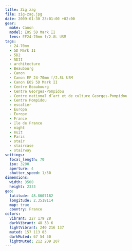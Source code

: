 ```yaml
---
title: Zig zag
file: zig-zag.jpg
date: 2009-01-30 23:01:00 +02:00
gear:
  make: Canon
  model: EOS 5D Mark II
  lens: EF24-70mm f/2.8L USM
tags:
  - 24-70mm
  - 5D Mark II
  - 5D2
  - 5DII
  - architecture
  - Beaubourg
  - Canon
  - Canon EF 24-70mm f/2.8L USM
  - Canon EOS 5D Mark II
  - Centre Beaubourg
  - Centre Georges-Pompidou
  - Centre national d’art et de culture Georges-Pompidou
  - Centre Pompidou
  - escalier
  - Europa
  - Europe
  - France
  - Ile de France
  - night
  - nuit
  - Paris
  - stair
  - staircase
  - stairway
settings:
  focal_length: 70
  iso: 3200
  aperture: 4
  shutter_speed: 1/50
dimensions:
  width: 3500
  height: 2333
geo:
  latitude: 48.8607182
  longitude: 2.3518114
  map: true
  country: France
colors:
  vibrant: 227 179 28
  darkVibrant: 48 38 6
  lightVibrant: 240 216 137
  muted: 157 113 83
  darkMuted: 67 54 50
  lightMuted: 212 209 207
---
```



